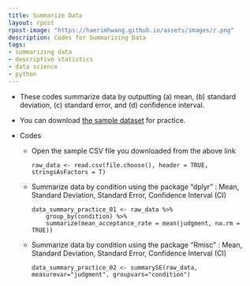 ```yaml
---
title: Summarize Data
layout: rpost
rpost-image: "https://haerimhwang.github.io/assets/images/r.png"
description: Codes for Summarizing Data
tags:
- summarizing data
- descriptive statistics
- data science 
- python
---
```


* These codes summarize data by outputting (a) mean, (b) standard deviation, (c) standard error, and (d) confidence interval.  
          
* You can download [the sample dataset](https://haerimhwang.github.io/assets/data/CSV_judgment_data.csv) for practice.  
         
* Codes
    
    * Open the sample CSV file you downloaded from the above link
        
          raw_data <- read.csv(file.choose(), header = TRUE, stringsAsFactors = T)
      
    * Summarize data by condition using the package “dplyr” : Mean, Standard Deviation, Standard Error, Confidence Interval (CI)
        
          data_summary_practice_01 <- raw_data %>%
              group_by(condition) %>%
              summarize(mean_acceptance_rate = mean(judgment, na.rm = TRUE))
      
        
    * Summarize data by condition using the package “Rmisc” : Mean, Standard Deviation, Standard Error, Confidence Interval (CI)
        
          data_summary_practice_02 <- summarySE(raw_data, measurevar="judgment", groupvars="condition") 
            

